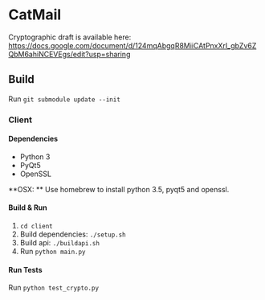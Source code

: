 # CatMail

Cryptographic draft is available here: https://docs.google.com/document/d/124mqAbgqR8MiiCAtPnxXrI_gbZv6ZQbM6ahiNCEVEgs/edit?usp=sharing

## Build

Run `git submodule update --init`

### Client

#### Dependencies

* Python 3
* PyQt5
* OpenSSL

**OSX: ** Use homebrew to install python 3.5, pyqt5 and openssl.

#### Build & Run

1. `cd client`
1. Build dependencies: `./setup.sh`
2. Build api: `./buildapi.sh`
2. Run `python main.py`

#### Run Tests

Run `python test_crypto.py`
